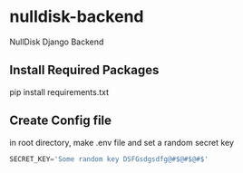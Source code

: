 # nulldisk-backend
NullDisk Django Backend

## Install Required Packages
pip install requirements.txt

## Create Config file
in root directory, make .env file and set a random secret key
```python
SECRET_KEY='Some random key DSFGsdgsdfg@#$@#$@#$'
```
